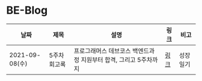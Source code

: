 # BE-Blog

| 날짜 | 제목  | 설명               |링크|비고|
| ---- | ----- | -----------------  |-------- | ----- |
|2021-09-08(수)| 5주차 회고록 | 프로그래머스 데브코스 백엔드과정 지원부터 합격, 그리고 5주차까지 |[링크](https://velog.io/@yekyeong/회고록-프로그래머스-데브코스-백엔드과정-지원부터-합격-그리고-5주차까지)| 성장일기 |